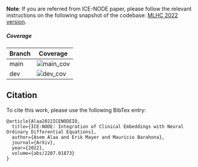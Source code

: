 **Note**: If you are referred from ICE-NODE paper, please follow the relevant instructions on the following snapshot of the codebase: [MLHC 2022 version](https://github.com/barahona-research-group/ICE-NODE/tree/mlhc2022).

##### Coverage

| Branch | Coverage                                                                                                                                           |
|--------|----------------------------------------------------------------------------------------------------------------------------------------------------|
| main   | ![main_cov](https://img.shields.io/endpoint?url=https://gist.githubusercontent.com/A-Alaa/7c4939ecfd6b99a7b77dd1c4f789fd1b/raw/covbadge_main.json) |
| dev    | ![dev_cov](https://img.shields.io/endpoint?url=https://gist.githubusercontent.com/A-Alaa/f15bea7fb1837fba360e742b10244429/raw/covbadge_dev.json)   |


## Citation

To cite this work, please use the following BibTex entry:

```
@article{Alaa2022ICENODEIO,
  title={ICE-NODE: Integration of Clinical Embeddings with Neural Ordinary Differential Equations},
  author={Asem Alaa and Erik Mayer and Mauricio Barahona},
  journal={ArXiv},
  year={2022},
  volume={abs/2207.01873}
}
```
